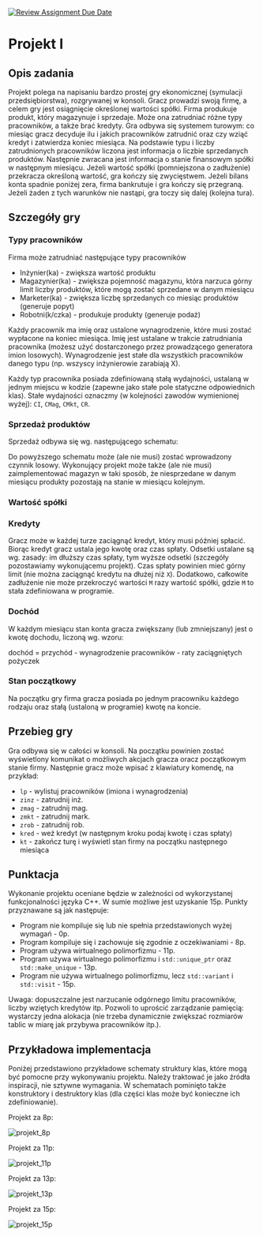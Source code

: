 [![Review Assignment Due Date](https://classroom.github.com/assets/deadline-readme-button-24ddc0f5d75046c5622901739e7c5dd533143b0c8e959d652212380cedb1ea36.svg)](https://classroom.github.com/a/vM76GuMv)
# Projekt I
## Opis zadania
Projekt polega na napisaniu bardzo prostej gry ekonomicznej (symulacji przedsiębiorstwa), rozgrywanej w konsoli.
Gracz prowadzi swoją firmę, a celem gry jest osiągnięcie określonej wartości spółki.
Firma produkuje produkt, który magazynuje i sprzedaje.
Może ona zatrudniać różne typy pracowników, a także brać kredyty.
Gra odbywa się systemem turowym: co miesiąc gracz decyduje ilu i jakich pracowników zatrudnić oraz czy wziąć kredyt i zatwierdza koniec miesiąca.
Na podstawie typu i liczby zatrudnionych pracowników liczona jest informacja o liczbie sprzedanych produktów.
Następnie zwracana jest informacja o stanie finansowym spółki w następnym miesiącu.
Jeżeli wartość spółki (pomniejszona o zadłużenie) przekracza określoną wartość, gra kończy się zwycięstwem.
Jeżeli bilans konta spadnie poniżej zera, firma bankrutuje i gra kończy się przegraną.
Jeżeli żaden z tych warunków nie nastąpi, gra toczy się dalej (kolejna tura).

## Szczegóły gry
### Typy pracowników
Firma może zatrudniać następujące typy pracowników
- Inżynier(ka) - zwiększa wartość produktu
- Magazynier(ka) - zwiększa pojemność magazynu, która narzuca górny limit liczby produktów, które mogą zostać sprzedane w danym miesiącu
- Marketer(ka) - zwiększa liczbę sprzedanych co miesiąc produktów (generuje popyt)
- Robotni(k/czka) - produkuje produkty (generuje podaż)

Każdy pracownik ma imię oraz ustalone wynagrodzenie, które musi zostać wypłacone na koniec miesiąca.
Imię jest ustalane w trakcie zatrudniania pracownika (możesz użyć dostarczonego przez prowadzącego generatora imion losowych).
Wynagrodzenie jest stałe dla wszystkich pracowników danego typu (np. wszyscy inżynierowie zarabiają X).

Każdy typ pracownika posiada zdefiniowaną stałą wydajności, ustalaną w jednym miejscu w kodzie (zapewne jako stałe pole statyczne odpowiednich klas).
Stałe wydajności oznaczmy (w kolejności zawodów wymienionej wyżej): `CI`, `CMag`, `CMkt`, `CR`.

<!-- Dodatkowo, każdy z typów pracowników posiada dodatkową indywidualną cechę:
- Inż. - nazwa skończonego wydziału
- Mag. - czy może obsługiwać wózek widłowy (tak lub nie)
- Mkt. - liczba obserwujących na mediach społecznościowych (liczba całkowita)
- Rob. - rozmiar buta (załóżmy, że jest to liczba zmiennoprzecinkowa) -->

<!-- Gra powinna dać możliwość wyświetlenia listy zatrudnionych pracowników wraz z ich cechami (kolejność może być dowolna).

### Pojemność magazynu
Pojemność magazynu równa jest iloczynowi liczby magazynierów i stałej `CMag`.

### Cena produktu
Cena produktu równa jest iloczynowi liczby inżynierów i stałej `CI`.

### Popyt
Popyt na produkty równy jest iloczynowi liczby marketerów i stałej `CMkt`. -->

### Sprzedaż produktów
Sprzedaż odbywa się wg. następującego schematu:
<!-- 1. Teoretycznie możliwa iczba wyprodukowanych w danym miesiącu produktów równa jest iloczynowi liczby robotników i stałej `CR`. -->
<!-- 2. Liczba faktycznie wyprodukowanych w danym miesiącu produktów równa jest mniejszej z wartości: pojemność magazynu, teoretycznie możliwa liczba wyprodukowanych produktów. -->
<!-- 3. Liczba sprzedanych w danym miesiącu produktów równa jest mniejszej z wartości: popyt, liczba faktycznie wyprodukowanych produktów. -->
<!-- 4. Przychód firmy równy jest iloczynowi liczby sprzedanych produktów i ceny produktu. -->

Do powyższego schematu może (ale nie musi) zostać wprowadzony czynnik losowy.
Wykonujący projekt może także (ale nie musi) zaimplementować magazyn w taki sposób, że niesprzedane w danym miesiącu produkty pozostają na stanie w miesiącu kolejnym.

### Wartość spółki
<!-- Wartość spółki definiujemy jako średni przychód firmy z ostatnich `N` miesięcy, gdzie `N` to stała zdefiniowana w programie. -->

### Kredyty
Gracz może w każdej turze zaciągnąć kredyt, który musi później spłacić.
Biorąc kredyt gracz ustala jego kwotę oraz czas spłaty.
Odsetki ustalane są wg. zasady: im dłuższy czas spłaty, tym wyższe odsetki (szczegóły pozostawiamy wykonującemu projekt).
Czas spłaty powinien mieć górny limit (nie można zaciągnąć kredytu na dłużej niż `X`).
Dodatkowo, całkowite zadłużenie nie może przekroczyć wartości `M` razy wartość spółki, gdzie `M` to stała zdefiniowana w programie.

### Dochód
W każdym miesiącu stan konta gracza zwiększany (lub zmniejszany) jest o kwotę dochodu, liczoną wg. wzoru:

dochód = przychód - wynagrodzenie pracowników - raty zaciągniętych pożyczek

### Stan początkowy
Na początku gry firma gracza posiada po jednym pracowniku każdego rodzaju oraz stałą (ustaloną w programie) kwotę na koncie.

## Przebieg gry
Gra odbywa się w całości w konsoli.
Na początku powinien zostać wyświetlony komunikat o możliwych akcjach gracza oracz początkowym stanie firmy.
Następnie gracz może wpisać z klawiatury komendę, na przykład:
- `lp` - wylistuj pracowników (imiona i wynagrodzenia)
- `zinz` - zatrudnij inż.
- `zmag` - zatrudnij mag.
- `zmkt` - zatrudnij mark.
- `zrob` - zatrudnij rob.
- `kred` - weź kredyt (w następnym kroku podaj kwotę i czas spłaty)
- `kt` - zakończ turę i wyświetl stan firmy na początku następnego miesiąca

## Punktacja
Wykonanie projektu oceniane będzie w zależności od wykorzystanej funkcjonalności języka C++.
W sumie możliwe jest uzyskanie 15p.
Punkty przyznawane są jak następuje:
- Program nie kompiluje się lub nie spełnia przedstawionych wyżej wymagań - 0p.
- Program kompiluje się i zachowuje się zgodnie z oczekiwaniami - 8p.
- Program używa wirtualnego polimorfizmu - 11p.
- Program używa wirtualnego polimorfizmu i `std::unique_ptr` oraz `std::make_unique` - 13p.
- Program nie używa wirtualnego polimorfizmu, lecz `std::variant` i `std::visit` - 15p.

Uwaga: dopuszczalne jest narzucanie odgórnego limitu pracowników, liczby wziętych kredytów itp.
Pozwoli to uprościć zarządzanie pamięcią: wystarczy jedna alokacja (nie trzeba dynamicznie zwiększać rozmiarów tablic w miarę jak przybywa pracowników itp.).

## Przykładowa implementacja
Poniżej przedstawiono przykładowe schematy struktury klas, które mogą być pomocne przy wykonywaniu projektu.
Należy traktować je jako źródła inspiracji, nie sztywne wymagania.
W schematach pominięto także konstruktory i destruktory klas (dla części klas może być konieczne ich zdefiniowanie).

Projekt za 8p:

![projekt_8p](P1_8p_diag.png)

Projekt za 11p:

![projekt_11p](P1_11p_diag.png)

Projekt za 13p:

![projekt_13p](P1_13p_diag.png)

Projekt za 15p:

![projekt_15p](P1_15p_diag.png)
